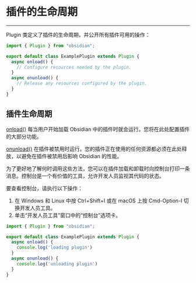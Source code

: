 # 插件的生命周期


---
Plugin 类定义了插件的生命周期，并公开所有插件可用的操作：

```ts
import { Plugin } from "obsidian";

export default class ExamplePlugin extends Plugin {
  async onload() {
    // Configure resources needed by the plugin.
  }
  async onunload() {
    // Release any resources configured by the plugin.
  }
}
```

## 插件生命周期

[onload()](https://docs.obsidian.md/Reference/TypeScript+API/FileView/onload) 每当用户开始加载 Obsidian 中的插件时就会运行。您将在此处配置插件的大部分功能。

[onunload()](https://docs.obsidian.md/Reference/TypeScript+API/Component/onunload) 在插件被禁用时运行。您的插件正在使用的任何资源都必须在此处释放，以避免在插件被禁用后影响 Obsidian 的性能。

为了更好地了解何时调用这些方法，您可以在插件加载和卸载时向控制台打印一条消息。控制台是一个有价值的工具，允许开发人员监视其代码的状态。

要查看控制台，请执行以下操作：

1. 在 Windows 和 Linux 中按 Ctrl+Shift+I 或在 macOS 上按 Cmd-Option-I 切换开发人员工具。
2. 单击“开发人员工具”窗口中的“控制台”选项卡。

```ts
import { Plugin } from "obsidian";

export default class ExamplePlugin extends Plugin {
  async onload() {
    console.log('loading plugin')
  }
  async onunload() {
    console.log('unloading plugin')
  }
}
```
